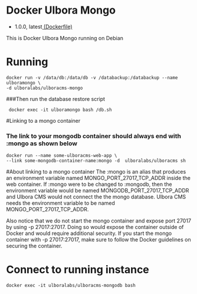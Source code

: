 # Docker Ulbora Mongo
- 1.0.0, latest[ (Dockerfile)](https://github.com/Ulbora/docker_ulboracms_mongo/blob/master/Dockerfile)

This is Docker Ulbora Mongo running on Debian


# Running
```
docker run -v /data/db:/data/db -v /databackup:/databackup --name ulboramongo \
-d ulboralabs/ulboracms-mongo
```
###Then run the database restore script
```
 docker exec -it ulboramongo bash /db.sh
```

#Linking to a mongo container
### The link to your mongodb container should always end with :mongo as shown below
```
docker run --name some-ulboracms-web-app \
--link some-mongodb-container-name:mongo -d  ulboralabs/ulboracms sh
```
#About linking to a mongo container
The :mongo is an alias that produces an environment variable named MONGO_PORT_27017_TCP_ADDR inside the web container.
If :mongo were to be changed to :mongodb, then the environment variable would be named MONGODB_PORT_27017_TCP_ADDR and 
Ulbora CMS would not connect the the mongo database. Ulbora CMS needs the environment variable to be 
named MONGO_PORT_27017_TCP_ADDR.

Also notice that we do not start the mongo container and expose port 27017 by using -p 27017:27017.
Doing so would expose the container outside of Docker and would require additional security.
If you start the mongo container with -p 27017:27017, make sure to follow the Docker guidelines on securing 
the container.

# Connect to running instance
```
docker exec -it ulboralabs/ulboracms-mongodb bash
```


